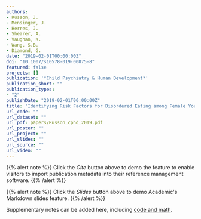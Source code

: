 ```yaml
---
authors:
- Russon, J.
- Mensinger, J.
- Herres, J.
- Shearer, A.
- Vaughan, K.
- Wang, S.B.
- Diamond, G.
date: "2019-02-01T00:00:00Z"
doi: "10.1007/s10578-019-00875-8"
featured: false
projects: []
publication: '*Child Psychiatry & Human Development*'
publication_short: ""
publication_types:
- "2"
publishDate: "2019-02-01T00:00:00Z"
title: 'Identifying Risk Factors for Disordered Eating among Female Youth in Primary Care'
url_code: ""
url_dataset: ""
url_pdf: papers/Russon_cphd_2019.pdf
url_poster: ""
url_project: ""
url_slides: ""
url_source: ""
url_video: ""
---
```



{{% alert note %}}
Click the *Cite* button above to demo the feature to enable visitors to import publication metadata into their reference management software.
{{% /alert %}}

{{% alert note %}}
Click the *Slides* button above to demo Academic's Markdown slides feature.
{{% /alert %}}

Supplementary notes can be added here, including [code and math](https://sourcethemes.com/academic/docs/writing-markdown-latex/).
